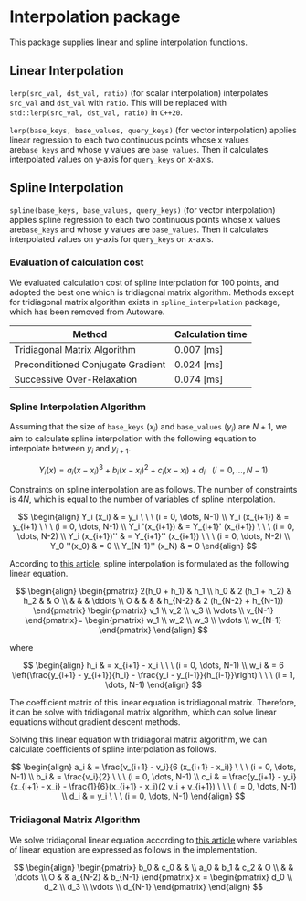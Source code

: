 # Interpolation package

This package supplies linear and spline interpolation functions.

## Linear Interpolation

`lerp(src_val, dst_val, ratio)` (for scalar interpolation) interpolates `src_val` and `dst_val` with `ratio`.
This will be replaced with `std::lerp(src_val, dst_val, ratio)` in `C++20`.

`lerp(base_keys, base_values, query_keys)` (for vector interpolation) applies linear regression to each two continuous points whose x values are`base_keys` and whose y values are `base_values`.
Then it calculates interpolated values on y-axis for `query_keys` on x-axis.

## Spline Interpolation

`spline(base_keys, base_values, query_keys)` (for vector interpolation) applies spline regression to each two continuous points whose x values are`base_keys` and whose y values are `base_values`.
Then it calculates interpolated values on y-axis for `query_keys` on x-axis.

### Evaluation of calculation cost

We evaluated calculation cost of spline interpolation for 100 points, and adopted the best one which is tridiagonal matrix algorithm.
Methods except for tridiagonal matrix algorithm exists in `spline_interpolation` package, which has been removed from Autoware.

| Method                            | Calculation time |
| --------------------------------- | ---------------- |
| Tridiagonal Matrix Algorithm      | 0.007 [ms]       |
| Preconditioned Conjugate Gradient | 0.024 [ms]       |
| Successive Over-Relaxation        | 0.074 [ms]       |

### Spline Interpolation Algorithm

Assuming that the size of `base_keys` ($x_i$) and `base_values` ($y_i$) are $N + 1$, we aim to calculate spline interpolation with the following equation to interpolate between $y_i$ and $y_{i+1}$.

$$
Y_i(x) = a_i (x - x_i)^3 + b_i (x - x_i)^2 + c_i (x - x_i) + d_i \ \ \ (i = 0, \dots, N-1)
$$

Constraints on spline interpolation are as follows.
The number of constraints is $4N$, which is equal to the number of variables of spline interpolation.

$$
\begin{align}
Y_i (x_i) & = y_i \ \ \ (i = 0, \dots, N-1) \\
Y_i (x_{i+1}) & = y_{i+1} \ \ \ (i = 0, \dots, N-1) \\
Y_i '(x_{i+1}) & = Y_{i+1}' (x_{i+1}) \ \ \ (i = 0, \dots, N-2) \\
Y_i (x_{i+1})'' & = Y_{i+1}'' (x_{i+1}) \ \ \ (i = 0, \dots, N-2) \\
Y_0 ''(x_0) & = 0 \\
Y_{N-1}'' (x_N) & = 0
\end{align}
$$

According to [this article](https://www.mk-mode.com/rails/docs/INTERPOLATION_SPLINE.pdf), spline interpolation is formulated as the following linear equation.

$$
\begin{align}
 \begin{pmatrix}
    2(h_0 + h_1) & h_1 \\
    h_0 & 2 (h_1 + h_2) & h_2 & & O \\
        &     &     & \ddots \\
    O &     &     &       & h_{N-2} & 2 (h_{N-2} + h_{N-1})
 \end{pmatrix}
 \begin{pmatrix}
    v_1 \\ v_2 \\ v_3 \\ \vdots \\ v_{N-1}
 \end{pmatrix}=
 \begin{pmatrix}
    w_1 \\ w_2 \\ w_3 \\ \vdots \\ w_{N-1}
 \end{pmatrix}
\end{align}
$$

where

$$
\begin{align}
h_i & = x_{i+1} - x_i \ \ \ (i = 0, \dots, N-1) \\
w_i & = 6 \left(\frac{y_{i+1} - y_{i+1}}{h_i} - \frac{y_i - y_{i-1}}{h_{i-1}}\right) \ \ \ (i = 1, \dots, N-1)
\end{align}
$$

The coefficient matrix of this linear equation is tridiagonal matrix. Therefore, it can be solve with tridiagonal matrix algorithm, which can solve linear equations without gradient descent methods.

Solving this linear equation with tridiagonal matrix algorithm, we can calculate coefficients of spline interpolation as follows.

$$
\begin{align}
a_i & = \frac{v_{i+1} - v_i}{6 (x_{i+1} - x_i)} \ \ \ (i = 0, \dots, N-1) \\
b_i & = \frac{v_i}{2} \ \ \ (i = 0, \dots, N-1) \\
c_i & = \frac{y_{i+1} - y_i}{x_{i+1} - x_i} - \frac{1}{6}(x_{i+1} - x_i)(2 v_i + v_{i+1}) \ \ \ (i = 0, \dots, N-1) \\
d_i & = y_i \ \ \ (i = 0, \dots, N-1)
\end{align}
$$

### Tridiagonal Matrix Algorithm

We solve tridiagonal linear equation according to [this article](https://en.wikipedia.org/wiki/Tridiagonal_matrix_algorithm) where variables of linear equation are expressed as follows in the implementation.

$$
\begin{align}
 \begin{pmatrix}
    b_0 & c_0 &     & \\
    a_0 & b_1 & c_2 & O \\
        &     & \ddots \\
    O &     & a_{N-2} &  b_{N-1}
 \end{pmatrix}
x =
\begin{pmatrix}
    d_0 \\ d_2 \\ d_3 \\ \vdots \\ d_{N-1}
 \end{pmatrix}
\end{align}
$$
